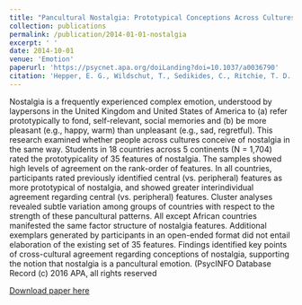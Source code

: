 ```yaml
---
title: "Pancultural Nostalgia: Prototypical Conceptions Across Cultures"
collection: publications
permalink: /publication/2014-01-01-nostalgia
excerpt: ' '
date: 2014-10-01
venue: 'Emotion'
paperurl: 'https://psycnet.apa.org/doiLanding?doi=10.1037/a0036790'
citation: 'Hepper, E. G., Wildschut, T., Sedikides, C., Ritchie, T. D., Yung, Y. F., Hansen, N.,...<b>Ryan, O.</b>, & Stephan, E. & Vingerhoets, A. J. J. (2014). Pancultural Nostalgia: Prototypical Conceptions Across Cultures. Emotion, 14(4).'
---
```


Nostalgia is a frequently experienced complex emotion, understood by laypersons in the United Kingdom and United States of America to (a) refer prototypically to fond, self-relevant, social memories and (b) be more pleasant (e.g., happy, warm) than unpleasant (e.g., sad, regretful). This research examined whether people across cultures conceive of nostalgia in the same way. Students in 18 countries across 5 continents (N = 1,704) rated the prototypicality of 35 features of nostalgia. The samples showed high levels of agreement on the rank-order of features. In all countries, participants rated previously identified central (vs. peripheral) features as more prototypical of nostalgia, and showed greater interindividual agreement regarding central (vs. peripheral) features. Cluster analyses revealed subtle variation among groups of countries with respect to the strength of these pancultural patterns. All except African countries manifested the same factor structure of nostalgia features. Additional exemplars generated by participants in an open-ended format did not entail elaboration of the existing set of 35 features. Findings identified key points of cross-cultural agreement regarding conceptions of nostalgia, supporting the notion that nostalgia is a pancultural emotion. (PsycINFO Database Record (c) 2016 APA, all rights reserved

[Download paper here](https://psycnet.apa.org/doiLanding?doi=10.1037/a0036790)


